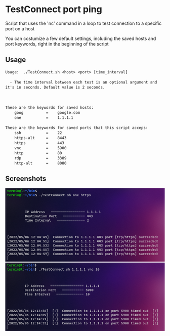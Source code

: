 # TestConnect port ping
Script that uses the 'nc' command in a loop to test connection to a specific port on a host

You can costumize a few default settings, including the saved hosts and port keywords, right in the beginning of the script
## Usage

```
Usage:  ./TestConnect.sh <host> <port> [time_interval]

  - The time interval between each test is an optional argument and it's in seconds. Default value is 2 seconds.



These are the keywords for saved hosts:
    goog          =    google.com
    one           =    1.1.1.1

These are the keywords for saved ports that this script acceps:
    ssh           =    22
    https-alt     =    8443
    https         =    443
    vnc           =    5900
    http          =    80
    rdp           =    3389
    http-alt      =    8080
```

## Screenshots

![example_sucess.png](/screenshots/example_sucess.png)
![example_failure.png](/screenshots/example_failure.png)
